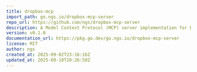 ```yaml
---
title: dropbox-mcp
import_path: go.ngs.io/dropbox-mcp-server
repo_url: https://github.com/ngs/dropbox-mcp-server
description: A Model Context Protocol (MCP) server implementation for Dropbox integration, written in Go.
version: v0.1.0
documentation_url: https://pkg.go.dev/go.ngs.io/dropbox-mcp-server
license: MIT
author: ngs
created_at: 2025-09-02T23:16:16Z
updated_at: 2025-09-10T20:26:50Z
---
```


